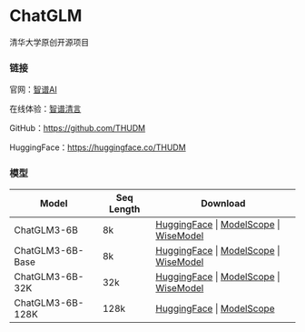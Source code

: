 # ChatGLM

清华大学原创开源项目

### 链接

官网：[智谱AI](https://zhipuai.cn/)

在线体验：[智谱清言](https://chatglm.cn/)

GitHub：https://github.com/THUDM

HuggingFace：https://huggingface.co/THUDM

### 模型

| Model            | Seq Length | Download                                                     |
| ---------------- | ---------- | ------------------------------------------------------------ |
| ChatGLM3-6B      | 8k         | [HuggingFace](https://huggingface.co/THUDM/chatglm3-6b) \| [ModelScope](https://modelscope.cn/models/ZhipuAI/chatglm3-6b) \| [WiseModel](https://www.wisemodel.cn/models/ZhipuAI/chatglm3-6b) |
| ChatGLM3-6B-Base | 8k         | [HuggingFace](https://huggingface.co/THUDM/chatglm3-6b-base) \| [ModelScope](https://modelscope.cn/models/ZhipuAI/chatglm3-6b-base) \| [WiseModel](https://www.wisemodel.cn/models/ZhipuAI/chatglm3-6b-base) |
| ChatGLM3-6B-32K  | 32k        | [HuggingFace](https://huggingface.co/THUDM/chatglm3-6b-32k) \| [ModelScope](https://modelscope.cn/models/ZhipuAI/chatglm3-6b-32k) \| [WiseModel](https://www.wisemodel.cn/models/ZhipuAI/chatglm3-6b-32k) |
| ChatGLM3-6B-128K | 128k       | [HuggingFace](https://huggingface.co/THUDM/chatglm3-6b-128k) \| [ModelScope](https://modelscope.cn/models/ZhipuAI/chatglm3-6b-128k) |
